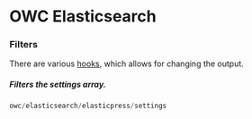 # OWC Elasticsearch

### Filters

There are various [hooks](https://codex.wordpress.org/Plugin_API/Hooks), which allows for changing the output.

##### Filters the settings array.
```php
owc/elasticsearch/elasticpress/settings
```